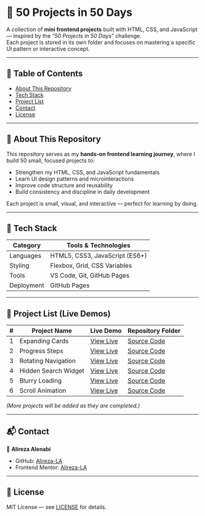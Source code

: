 # 🧪 50 Projects in 50 Days

A collection of **mini frontend projects** built with HTML, CSS, and JavaScript — inspired by the *"50 Projects in 50 Days"* challenge.  
Each project is stored in its own folder and focuses on mastering a specific UI pattern or interactive concept.

---

## 🧭 Table of Contents
- [About This Repository](#about-this-repository)
- [Tech Stack](#tech-stack)
- [Project List](#project-list)
- [Contact](#contact)
- [License](#license)

---

## 🧩 About This Repository
This repository serves as my **hands-on frontend learning journey**, where I build 50 small, focused projects to:
- Strengthen my HTML, CSS, and JavaScript fundamentals  
- Learn UI design patterns and microinteractions  
- Improve code structure and reusability  
- Build consistency and discipline in daily development  

Each project is small, visual, and interactive — perfect for learning by doing.

---

## 🧰 Tech Stack

| Category | Tools & Technologies |
|-----------|---------------------|
| Languages | HTML5, CSS3, JavaScript (ES6+) |
| Styling   | Flexbox, Grid, CSS Variables |
| Tools     | VS Code, Git, GitHub Pages |
| Deployment | GitHub Pages |

---

## 🧱 Project List (Live Demos)

| #  | Project Name          | Live Demo | Repository Folder |
|----|------------------------|-----------|-------------------|
| 1  | Expanding Cards        | [View Live](https://alireza-la.github.io/50_Projects_50_Days/01-Expanding-Cards/) | [Source Code](https://github.com/Alireza-LA/50_Projects_50_Days/tree/main/01-Expanding-Cards) |
| 2  | Progress Steps         | [View Live](https://alireza-la.github.io/50_Projects_50_Days/02-Progress-Steps/)  | [Source Code](https://github.com/Alireza-LA/50_Projects_50_Days/tree/main/02-Progress-Steps) |
| 3  | Rotating Navigation    | [View Live](https://alireza-la.github.io/50_Projects_50_Days/03-Rotating-Navigation/) | [Source Code](https://github.com/Alireza-LA/50_Projects_50_Days/tree/main/03-Rotating-Navigation) |
| 4  | Hidden Search Widget   | [View Live](https://alireza-la.github.io/50_Projects_50_Days/04-Hidden-Search-Widget/) | [Source Code](https://github.com/Alireza-LA/50_Projects_50_Days/tree/main/04-Hidden-Search-Widget) |
| 5  | Blurry Loading         | [View Live](https://alireza-la.github.io/50_Projects_50_Days/05-Blurry-Loading/) | [Source Code](https://github.com/Alireza-LA/50_Projects_50_Days/tree/main/05-Blurry-Loading) |
| 6  | Scroll Animation       | [View Live](https://alireza-la.github.io/50_Projects_50_Days/06-Scroll-Animation/) | [Source Code](https://github.com/Alireza-LA/50_Projects_50_Days/tree/main/06-Scroll-Animation) |

*(More projects will be added as they are completed.)*

---

## 📬 Contact

👤 **Alireza Alenabi**  
- GitHub: [Alireza-LA](https://github.com/Alireza-LA)  
- Frontend Mentor: [Alireza-LA](https://www.frontendmentor.io/profile/Alireza-LA)

---

## 📄 License

MIT License — see [LICENSE](https://github.com/Alireza-LA/50_Projects_50_Days/blob/main/LICENSE) for details.
